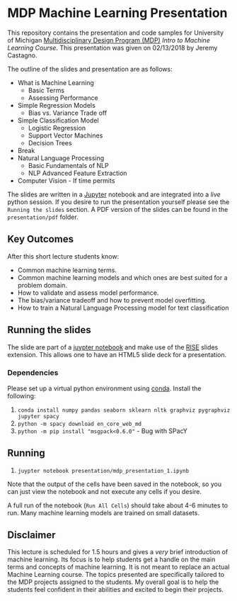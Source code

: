 # MDP Machine Learning Presentation

This repository contains the presentation and code samples for University of Michigan [Multidisciplinary Design Program (MDP)](https://mdp.engin.umich.edu/) *Intro to Machine Learning Course*. This presentation was given on 02/13/2018 by Jeremy Castagno.

The outline of the slides and presentation are as follows:

* What is Machine Learning
  * Basic Terms
  * Assessing Performance
* Simple Regression Models
  * Bias vs. Variance Trade off
* Simple Classification Model
  * Logistic Regression
  * Support Vector Machines
  * Decision Trees
* Break
* Natural Language Processing
  * Basic Fundamentals of NLP
  * NLP Advanced Feature Extraction
* Computer Vision - If time permits

The slides are written in a [Jupyter](https://jupyter.org/)  notebook and are integrated into a *live* python session. If you desire to run the presentation yourself please see the `Running the slides` section. A PDF version of the slides can be found in the `presentation/pdf` folder.

## Key Outcomes
After this short lecture students know:

* Common machine learning terms.
* Common machine learning models and which ones are best suited for a problem domain.
* How to validate and assess model performance.
* The bias/variance tradeoff and how to prevent model overfitting.
* How to train a Natural Language Processing model for text classification


## Running the slides

The slide are part of a [juypter notebook](https://jupyter.org/) and make use of the [RISE](https://github.com/damianavila/RISE) slides extension.  This allows one to have an HTML5 slide deck for a presentation.

### Dependencies

Please set up a virtual python environment using [conda](https://www.anaconda.com/distribution/).  Install the following:

1. `conda install numpy pandas seaborn sklearn nltk graphviz pygraphviz jupyter spacy`
2. `python -m spacy download en_core_web_md`
3. `python -m pip install "msgpack<0.6.0"` - Bug with SPacY

## Running

1. `juypter notebook presentation/mdp_presentation_1.ipynb`

Note that the output of the cells have been saved in the notebook, so you can just view the notebook and not execute any cells if you desire.

A full run of the notebook (`Run All Cells`) should take about 4-6 minutes to run. Many machine learning models are trained on small datasets.

## Disclaimer

This lecture is scheduled for 1.5 hours and gives a *very* brief introduction of machine learning. Its focus is to help students get a handle on the main terms and concepts of machine learning. It is not meant to replace an actual Machine Learning course. The topics presented are specifically tailored to the MDP projects assigned to the students. My overall goal is to help the students feel confident in their abilities and excited to begin their projects.




